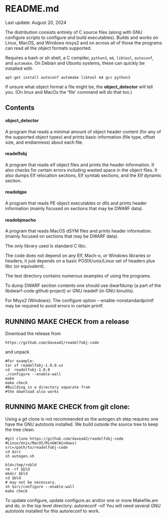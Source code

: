 # README.md
Last update: August 20, 2024

The distribution consists entirely of C
source files (along with GNU configure scripts
to configure and build executables).
Builds and works on Linux, MacOS, and Windows msys2
and on across all of those the programs can read all the object
formats supported.

Requires a bash or sh shell, a C compiler, `python3`, `m4`, `libtool`, `autoconf`, and `automake`.
On Debian and Ubuntu systems, these can quickly be installed with
```
apt-get install autoconf automake libtool m4 gcc python3
```

If unsure what object format a file might be,
the <strong>object_detector</strong> will tell you.
(On linux and MacOs the 'file' command will do that too.)

## Contents
#### object_detector

A program that reads a minimal amount of
object header content (for any of the supported object types)
and prints basic information (file type, offset size, 
and endianness) about each file.

#### readelfobj

A program that reads elf object files and
prints the header information.  It also checks for certain
errors including wasted space in the object files.  It also
dumps Elf relocation sections, Elf symtab sections, and the
Elf dynamic section.

#### readobjpe

A program that reads PE object executables or
dlls and prints header information 
(mainly focused on sections that may be DWARF data).

#### readobjmacho

A program that reads MacOS dSYM files and
prints header information.
(mainly focused on sections that may be DWARF data).

The only library used is standard C libc.

The code does not depend on any Elf, Mach-o, or Windows
libraries or headers, it just depends on a basic
POSIX/unix/Linux set of headers plus libc (or equivalent).

The test directory contains numerous examples of
using the programs.

To dump DWARF section contents one should use dwarfdump
(a part of the libdwarf-code github project) or
GNU readelf (in GNU binutils).

For Msys2 (Windows):
The configure option --enable-nonstandardprintf
may be required to avoid errors in certain printf.


## RUNNING MAKE CHECK from a release

Download the release from 

    https://github.com/davea42/readelfobj-code

and unpack

    #For example:
    tar xf readelfobj-1.0.0.xz
    cd  readelfobj-1.0.0 
    ./configure --enable-wall
    make
    make check
    #Building in a directory separate from
    #the download also works

## RUNNING MAKE CHECK from git clone:

Using a git clone is not recommended as
the autogen.sh step requires one have
the GNU autotools installed.
We build outside the source tree to keep the tree clean.


    #git clone https://github.com/davea42/readelfobj-code
    #Linux/Unix/MacOS/MinGW(Windows)
    src=/path/to/readelfobj-code
    cd $src
    sh autogen.sh

    bld=/tmp/robld 
    rm -rf $bld 
    mkdir $bld
    cd $bld
    # may not be necessary.
    sh $src/configure --enable-wall
    make check 

To update configure, update configure.ac and/or one or more
Makefile.am and do, in the top level directory:
  autoreconf -vif
You will need several GNU autotools installed for this
autoreconf to work.

